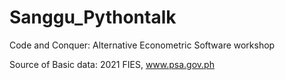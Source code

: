 # Sanggu_Pythontalk
Code and Conquer: Alternative Econometric Software workshop

Source of Basic data: 2021 FIES, www.psa.gov.ph
